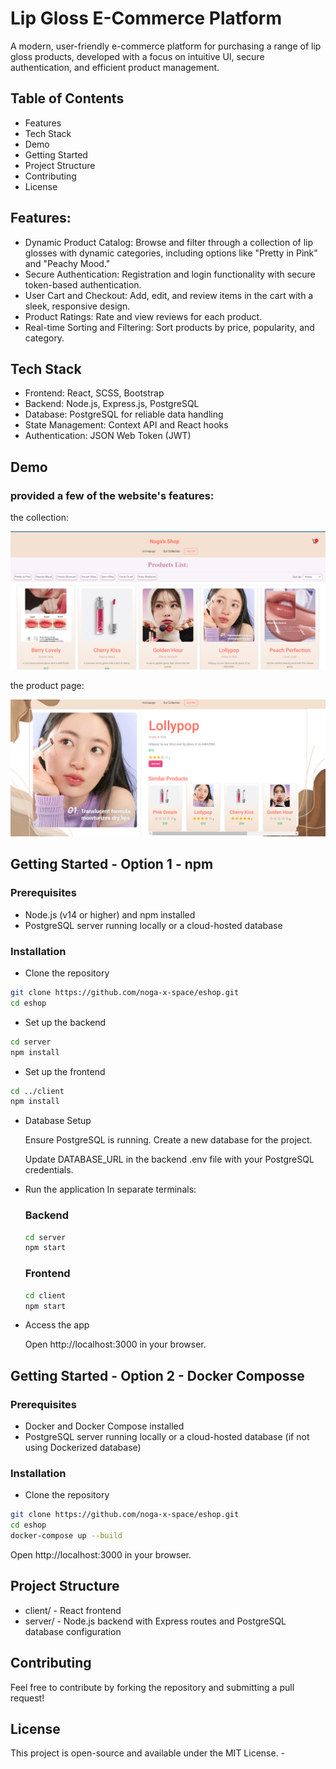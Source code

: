 # Lip Gloss E-Commerce Platform
A modern, user-friendly e-commerce platform for purchasing a range of lip gloss products, developed with a focus on intuitive UI, secure authentication, and efficient product management.

## Table of Contents
  - Features
  - Tech Stack
  - Demo
  - Getting Started
  - Project Structure
  - Contributing
  - License


## Features:

  - Dynamic Product Catalog: Browse and filter through a collection of lip glosses with dynamic categories, including options like "Pretty in Pink" and "Peachy Mood."
  - Secure Authentication: Registration and login functionality with secure token-based authentication.
  - User Cart and Checkout: Add, edit, and review items in the cart with a sleek, responsive design.
  - Product Ratings: Rate and view reviews for each product.
  - Real-time Sorting and Filtering: Sort products by price, popularity, and category.

## Tech Stack
  - Frontend: React, SCSS, Bootstrap
  - Backend: Node.js, Express.js, PostgreSQL
  - Database: PostgreSQL for reliable data handling
  - State Management: Context API and React hooks
  - Authentication: JSON Web Token (JWT)

## Demo

### provided a few of the website's features:

the collection: 

![image of the screen](/demo/product-preview.png)

the product page: 

![image of the screen](/demo/product-page.png)
## Getting Started - Option 1 - npm
### Prerequisites
  - Node.js (v14 or higher) and npm installed
  - PostgreSQL server running locally or a cloud-hosted database
### Installation
  - Clone the repository

```bash
git clone https://github.com/noga-x-space/eshop.git
cd eshop
```


  - Set up the backend

```bash
cd server
npm install
```
  - Set up the frontend
```bash
cd ../client
npm install
```

  - Database Setup

      Ensure PostgreSQL is running.
      Create a new database for the project.
      
      Update DATABASE_URL in the backend .env file with your PostgreSQL credentials.

  - Run the application
    In separate terminals:
    ### Backend
    ```bash
    cd server
    npm start
    ```
    ### Frontend
    ```bash 
    cd client
    npm start
    ```

  - Access the app 
  
      Open http://localhost:3000 in your browser.
## Getting Started - Option 2 - Docker Composse
### Prerequisites
  - Docker and Docker Compose installed
  - PostgreSQL server running locally or a cloud-hosted database (if not using Dockerized database)

### Installation
  - Clone the repository

```bash
git clone https://github.com/noga-x-space/eshop.git
cd eshop
docker-compose up --build
```
 Open http://localhost:3000 in your browser.


## Project Structure
  - client/ - React frontend
  - server/ - Node.js backend with Express routes and PostgreSQL database configuration

## Contributing
Feel free to contribute by forking the repository and submitting a pull request!

## License
This project is open-source and available under the MIT License.  - 
